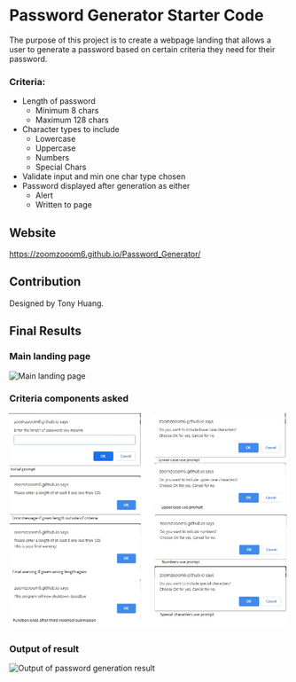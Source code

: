 # Password Generator Starter Code
The purpose of this project is to create a webpage landing that allows a user to generate a password based on certain criteria they need for their password.

### Criteria:
* Length of password 
    * Minimum 8 chars
    * Maximum 128 chars
* Character types to include
    * Lowercase
    * Uppercase
    * Numbers
    * Special Chars
* Validate input and min one char type chosen
* Password displayed after generation as either
    * Alert
    * Written to page

## Website
https://zoomzooom6.github.io/Password_Generator/

## Contribution
Designed by Tony Huang.

## Final Results

### Main landing page
<img src="./assets/images/MainLangPage.jpg" alt="Main landing page" />

### Criteria components asked
<img src="./assets/images/CriteriaComponentsAsked.jpg" alt="Criteria components asked" />

### Output of result
<img src="" alt="Output of password generation result" />